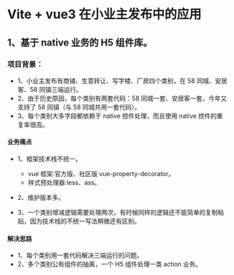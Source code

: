 # Vite + vue3 在小业主发布中的应用

## 1、基于 native 业务的 H5 组件库。

### 项目背景：

-   1、小业主发布有商铺、生意转让、写字楼、厂房四个类别，在 58 同城、安居客、58 同镇三端运行。
-   2、由于历史原因，每个类别有两套代码：58 同城一套、安居客一套，今年又支持了 58 同镇（与 58 同城共用一套代码）。
-   3、每个类别大多字段都依赖于 native 控件处理，而且使用 native 控件的重复率很高。

#### 业务痛点

-   1、框架技术栈不统一。

    -   vue 框架:官方版、社区版 vue-property-decorator。
    -   样式预处理器:less、ass。

-   2、维护版本多。
-   3、一个类别增减逻辑需要处理两次，有时候同样的逻辑还不能简单的复制粘贴，因为技术栈的不统一写法稍微还有区别。

#### 解决思路

-   1、每个类别用一套代码解决三端运行的问题。
-   2、多个类别公有组件的抽离，一个 H5 组件处理一类 action 业务。
